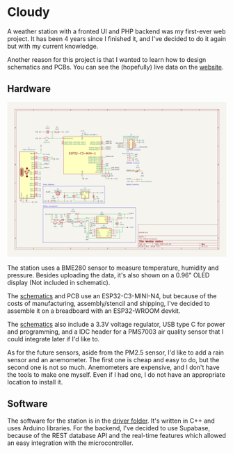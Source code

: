 # Cloudy

A weather station with a fronted UI and PHP backend was my first-ever web project. It has been 4 years since I finished it, and I've decided to do it again but with my current knowledge.

Another reason for this project is that I wanted to learn how to design schematics and PCBs.
You can see the (hopefully) live data on the [website](https://cloudy.pkozak.org).

## Hardware

![Schematic of the weather station](/schematics/schematic.png)

The station uses a BME280 sensor to measure temperature, humidity and pressure. Besides uploading the data, it's also shown on a 0.96" OLED display (Not included in schematic).

The [schematics](/schematics/) and PCB use an ESP32-C3-MINI-N4, but because of the costs of manufacturing, assembly/stencil and
shipping, I've decided to assemble it on a breadboard with an ESP32-WROOM devkit.

The [schematics](/schematics/) also include a 3.3V voltage regulator, USB type C for power and programming, and a IDC header for a PMS7003 air quality sensor that I could integrate later if I'd like to.

As for the future sensors, aside from the PM2.5 sensor, I'd like to add a rain sensor and an anemometer.
The first one is cheap and easy to do, but the second one is not so much. Anemometers are expensive, and I don't have the tools to make one myself.
Even if I had one, I do not have an appropriate location to install it.

## Software

The software for the station is in the [driver folder](./driver). It's written in C++ and uses Arduino libraries. For the backend, I've decided to use Supabase, because of the REST database API and the real-time features which allowed an easy integration with the microcontroller.
